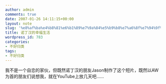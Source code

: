 ```yaml
---
author: admin
comments: true
date: 2007-01-26 14:11:15+00:00
layout: note
slug: '%e8%af%ba%e4%b8%81%e6%b1%89%e7%9a%84%e5%b9%b8%e7%a6%8f%e7%94%9f%e6%b4%bb'
title: 诺丁汉的幸福生活
wordpress_id: 783
categories:
- 不好归类
tags:
- 不好归类
---
```


我不是一个自恋的家伙，但既然诺丁汉的朋友Jason制作了这个短片，既然以AW为首的朋友们说想我，就在YouTube上放几天吧……


